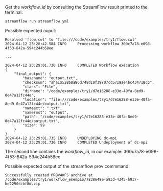 Get the *workflow_id* by consulting the StreamFlow result printed to the terminal:
```bash
streamflow run streamflow.yml
```

Possible expected ouput:
```console
Resolved 'flow.cwl' to 'file:///code/examples/try1/flow.cwl'
2024-04-12 23:28:42.584 INFO     Processing workflow 300c7a78-e098-4f53-842a-594c244b58ee

...

2024-04-12 23:29:01.730 INFO     COMPLETED Workflow execution
{
    "final_output": {
        "basename": "output.txt",
        "checksum": "sha1$528b8a86d748d10f39707cd5719ae4bc434718cb",
        "class": "File",
        "dirname": "/code/examples/try1/d7e16288-e33e-40fa-8ed9-0e47a12fc44e",
        "location": "file:///code/examples/try1/d7e16288-e33e-40fa-8ed9-0e47a12fc44e/output.txt",
        "nameext": ".txt",
        "nameroot": "output",
        "path": "/code/examples/try1/d7e16288-e33e-40fa-8ed9-0e47a12fc44e/output.txt",
        "size": 99
    }
}
2024-04-12 23:29:01.735 INFO     UNDEPLOYING dc-mpi
2024-04-12 23:29:01.736 INFO     COMPLETED Undeployment of dc-mpi
```

The second line contains the *workflow_id*, in our example:
300c7a78-e098-4f53-842a-594c244b58ee


Possible expected output of the streamflow prov commmand:
```console
Successfully created PROV4WFS archive at /code/examples/try1/workflow_esempio/7838648e-a93d-4345-b937-bd2290dcbf0d.zip
```
